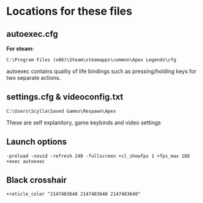 # Locations for these files

## autoexec.cfg

**For steam:**

`C:\Program Files (x86)\Steam\steamapps\common\Apex Legends\cfg`

autoexec contains quality of life bindings such as pressing/holding keys for two separate actions.

## settings.cfg & videoconfig.txt

`C:\Users\Scylla\Saved Games\Respawn\Apex`

These are self explanitory, game keybinds and video settings

## Launch options

```text
-preload -novid -refresh 240 -fullscreen +cl_showfps 1 +fps_max 188 +exec autoexec
```

## Black crosshair

```text
+reticle_color "2147483648 2147483648 2147483648"
```
